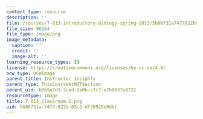 ```yaml
---
content_type: resource
description: ''
file: /courses/7-013-introductory-biology-spring-2013/5b06731a7477822b85c2df36929e9dbf_7-013_classroom-1.png
file_size: 96164
file_type: image/png
image_metadata:
  caption: ''
  credit: ''
  image-alt: ''
learning_resource_types: []
license: https://creativecommons.org/licenses/by-nc-sa/4.0/
ocw_type: OCWImage
parent_title: Instructor Insights
parent_type: ThisCourseAtMITSection
parent_uid: b0b5e7d3-3ced-2a0b-c7c7-e7b0037e8722
resourcetype: Image
title: 7-013_classroom-1.png
uid: 5b06731a-7477-822b-85c2-df36929e9dbf
---
```

